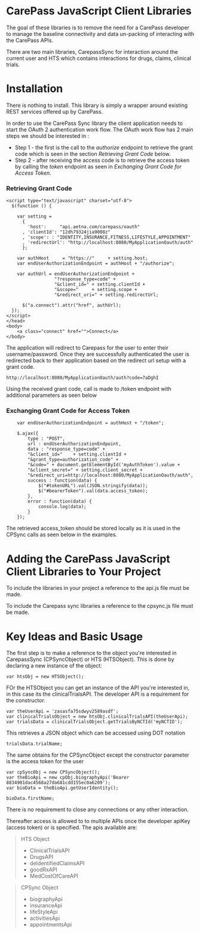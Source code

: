 CarePass JavaScript Client Libraries
====================================

The goal of these libraries is to remove the need for a CarePass developer to manage the baseline connectivity and data un-packing of interacting with the CarePass APIs.

There are two main libraries, CarepassSync for interaction around the current user and HTS which contains interactions for drugs, claims, clinical trials.

Installation
============

There is nothing to install. This library is simply a wrapper around existing REST services offered up by CarePass.

In order to use the CarePass Sync library the client application needs to start the OAuth 2 authentication work flow. The OAuth work flow has 2 main steps
we should be interested in :
- Step 1 - the first is the call to the *authorize* endpoint to retrieve the grant code which is seen in the section *Retrieving Grant Code* below. 
- Step 2 - after receiving the access code is to retrieve the access token by calling the *token* endpoint as seen in *Exchanging Grant Code for Access Token*.

### Retrieving Grant Code

    <script type="text/javascript" charset="utf-8">
      $(function () {

        var setting =
          {
            'host':     "api.aetna.com/carepass/oauth"
          , 'clientId': "12dh79324jia9008z"
          , 'scope': : "IDENTITY,INSURANCE,FITNESS,LIFESTYLE,APPOINTMENT"
          , 'redirectUrl': "http://localhost:8080/MyApplicationOauth/auth"
          };

        var authHost     = "https://"     + setting.host;
        var endUserAuthorizationEndpoint = authHost + "/authorize";
        
        var authUrl = endUserAuthorizationEndpoint + 
                      "?response_type=code" +
                      "&client_id=" + setting.clientId + 
                      "&scope="     + setting.scope +
                      "&redirect_uri=" + setting.redirectUrl;

          $("a.connect").attr("href", authUrl);
      });
    </script>
    </head>
    <body> 
    	<a class="connect" href="">Connect</a> 
  	</body>
  	
The application will redirect to Carepass for the user to enter their username/password. Once they are successfully 
authenticated the user is redirected back to their application based on the redirect url setup with a grant code.
  	  	  	
	http://localhost:8080/MyApplicationOauth/auth?code=7aDghI
	
Using the received grant code, call is made to /token endpoint with additional parameters as seen below

### Exchanging Grant Code for Access Token
	
        var endUserAuthorizationEndpoint = authHost + "/token";

        $.ajax({
			type : "POST",
			url : endUserAuthorizationEndpoint,
			data : "response_type=code" +
            "&client_id="    + setting.clientId +
            "&grant_type=authorization_code" + 
            "&code=" + document.getElementById('myAuthToken').value +
            "&client_secret=" + setting.client_secret +
            "&redirect_uri=http://localhost:8080/MyApplicationOauth/auth",
			success : function(data) {
				$("#tokenURL").val(JSON.stringify(data));
				$("#bearerToken").val(data.access_token);
			},
			error : function(data) {
				console.log(data);
			}
		});  
	
The retrieved access_token should be stored locally as it is used in the CPSync calls as seen below in the examples.
	
Adding the CarePass JavaScript Client Libraries to Your Project
=========================================================
To include the libraries in your project a reference to the api.js file must be made.

> <script type="text/javascript" src = "api.js"></script>

To include the Carepass sync libraries a reference to the cpsync.js file must be made.

> <script type="text/javascript" src = "cpsync.js"></script>

Key Ideas and Basic Usage
=========================

The first step is to make a reference to the object you're interested in CarepassSync (CPSyncObject) or HTS (HTSObject). This is done by declaring a new instance of the object:
 
	var htsObj = new HTSObject();
	
FOr the HTSObject you can get an instance of the API you're interested in, in this case its the clinicalTrialsAPI. The developer API is a requirement for the constructor.

	var theUserApi = 'zasasfa75sdwyv2589asdf';
	var clinicalTrialsObject = new htsObj.clinicalTrialsAPI(theUserApi);
	var trialsData = clinicalTrialsObject.getTrialsByNCTId('myNCTID');
	
This retrieves a JSON object which can be accessed using DOT notation

	trialsData.trialName;
	
The same obtains for the CPSyncObject except the constructor parameter is the access token for the user

	var cpSyncObj = new CPSyncObject();
	var theBioApi = new cpObj.biographyApi('Bearer 8834901dac4568a27da681cdd155ec0a6209');
	var bioData = theBioApi.getUserIdentity();
	
	bioData.firstName; 
	
There is no requirement to close any connections or any other interaction.

Thereafter access is allowed to to multiple APIs once the developer apiKey (access token) or is specified. The apis available are:

>HTS Object
>	* ClinicalTrialsAPI
>	* DrugsAPI
>	* deIdentifiedClaimsAPI
>	* goodRxAPI
>	* MedCostOfCareAPI

>CPSync Object
>	* biographyApi
>	* insuranceApi
>	* lifeStyleApi
>	* activitiesApi
>   * appointmentsApi